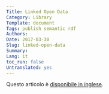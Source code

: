 ```yaml
---
Title: Linked Open Data
Category: Library
Template: document
Tags: publish semantic rdf
Authors:
Date: 2017-03-30
Slug: linked-open-data
Summary:
Lang: it
toc_run: false
Untranslated: yes
---
```


Questo articolo è [disponibile in inglese](/en/library/linked-open-data).
